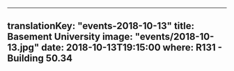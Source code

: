 
---
translationKey: "events-2018-10-13"
title: Basement University
image: "events/2018-10-13.jpg"
date: 2018-10-13T19:15:00
where: R131 - Building 50.34
---
        
